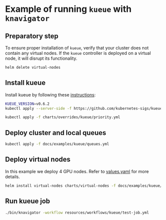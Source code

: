 # Example of running `kueue` with `knavigator`

## Preparatory step

To ensure proper installation of `kueue`, verify that your cluster does not contain any virtual nodes. If the `kueue` controller is deployed on a virtual node, it will disrupt its functionality.

```bash
helm delete virtual-nodes
```

## Install kueue

Install kueue by following these [instructions](https://kueue.sigs.k8s.io/docs/installation/):

```bash
KUEUE_VERSION=v0.6.2
kubectl apply --server-side -f https://github.com/kubernetes-sigs/kueue/releases/download/${KUEUE_VERSION}/manifests.yaml

kubectl apply -f charts/overrides/kueue/priority.yml
```

## Deploy cluster and local queues

```bash
kubectl apply -f docs/examples/kueue/queues.yml
```

## Deploy virtual nodes

In this example we deploy 4 GPU nodes. Refer to [values.yaml](values.yaml) for more details.

```bash
helm install virtual-nodes charts/virtual-nodes -f docs/examples/kueue/values.yaml
```

## Run kueue job

```bash
./bin/knavigator -workflow resources/workflows/kueue/test-job.yml
```
